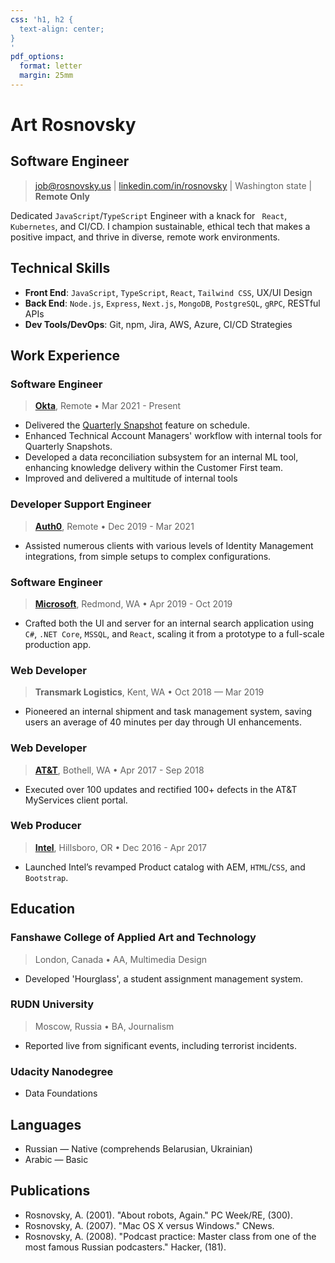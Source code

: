 ```yaml
---
css: 'h1, h2 {
  text-align: center;
}
'
pdf_options:
  format: letter
  margin: 25mm
---
```


# Art Rosnovsky

## Software Engineer

> job@rosnovsky.us | [linkedin.com/in/rosnovsky](https://linkedin.com/in/rosnovsky) | Washington state | **Remote Only**

Dedicated `JavaScript`/`TypeScript` Engineer with a knack for ` React`, `Kubernetes`, and CI/CD. I champion sustainable, ethical tech that makes a positive impact, and thrive in diverse, remote work environments.

## Technical Skills

- **Front End**: `JavaScript`, `TypeScript`, `React`, `Tailwind CSS`, UX/UI Design
- **Back End**: `Node.js`, `Express`, `Next.js`, `MongoDB`, `PostgreSQL`, `gRPC`, RESTful APIs
- **Dev Tools/DevOps**: Git, npm, Jira, AWS, Azure, CI/CD Strategies

## Work Experience

### Software Engineer

> **[Okta](https://okta.com)**, Remote • Mar 2021 - Present

- Delivered the [Quarterly Snapshot](https://auth0.com/docs/get-started/tenant-settings/auth0-teams/quarterly-snapshot) feature on schedule.
- Enhanced Technical Account Managers' workflow with internal tools for Quarterly Snapshots.
- Developed a data reconciliation subsystem for an internal ML tool, enhancing knowledge delivery within the Customer First team.
- Improved and delivered a multitude of internal tools

### Developer Support Engineer

> **[Auth0](https://auth0.com)**, Remote • Dec 2019 - Mar 2021

- Assisted numerous clients with various levels of Identity Management integrations, from simple setups to complex configurations.

### Software Engineer

> **[Microsoft](https://microsoft.com)**, Redmond, WA • Apr 2019 - Oct 2019

- Crafted both the UI and server for an internal search application using `C#`, `.NET Core`, `MSSQL`, and `React`, scaling it from a prototype to a full-scale production app.

### Web Developer

> **Transmark Logistics**, Kent, WA • Oct 2018 — Mar 2019

- Pioneered an internal shipment and task management system, saving users an average of 40 minutes per day through UI enhancements.

### Web Developer

> **[AT&T](https://att.com)**, Bothell, WA • Apr 2017 - Sep 2018

- Executed over 100 updates and rectified 100+ defects in the AT&T MyServices client portal.

<div class="page-break"></div>

### Web Producer

> **[Intel](https://intel.com)**, Hillsboro, OR • Dec 2016 - Apr 2017

- Launched Intel’s revamped Product catalog with AEM, `HTML`/`CSS`, and `Bootstrap`.

## Education

### Fanshawe College of Applied Art and Technology

> London, Canada • AA, Multimedia Design

- Developed 'Hourglass', a student assignment management system.

### RUDN University

> Moscow, Russia • BA, Journalism

- Reported live from significant events, including terrorist incidents.

### Udacity Nanodegree

- Data Foundations

## Languages

- Russian — Native (comprehends Belarusian, Ukrainian)
- Arabic — Basic

## Publications

- Rosnovsky, A. (2001). "About robots, Again." PC Week/RE, (300).
- Rosnovsky, A. (2007). "Mac OS X versus Windows." CNews.
- Rosnovsky, A. (2008). "Podcast practice: Master class from one of the most famous Russian podcasters." Hacker, (181).
